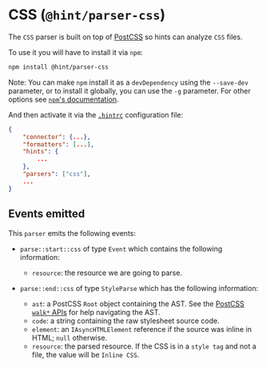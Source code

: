 # CSS (`@hint/parser-css`)

The `CSS` parser is built on top of [PostCSS][postcss] so hints can
analyze `CSS` files.

To use it you will have to install it via `npm`:

```bash
npm install @hint/parser-css
```

Note: You can make `npm` install it as a `devDependency` using the
`--save-dev` parameter, or to install it globally, you can use the
`-g` parameter. For other options see [`npm`'s
documentation](https://docs.npmjs.com/cli/install).

And then activate it via the [`.hintrc`][hintrc] configuration file:

```json
{
    "connector": {...},
    "formatters": [...],
    "hints": {
        ...
    },
    "parsers": ["css"],
    ...
}
```

## Events emitted

This `parser` emits the following events:

* `parse::start::css` of type `Event` which contains the following information:

  * `resource`: the resource we are going to parse.

* `parse::end::css` of type `StyleParse` which has the following information:

  * `ast`: a PostCSS `Root` object containing the AST.
    See the [PostCSS `walk*` APIs][postcss-walk] for help navigating
    the AST.
  * `code`: a string containing the raw stylesheet source code.
  * `element`: an `IAsyncHTMLElement` reference if the source was inline in HTML; `null` otherwise.
  * `resource`: the parsed resource. If the CSS is in a `style tag`
  and not a file, the value will be `Inline CSS`.

<!-- Link labels: -->

[hintrc]: https://webhint.io/docs/user-guide/configuring-webhint/summary/
[postcss]: https://postcss.org/
[postcss-walk]: https://api.postcss.org/Container.html#walk

